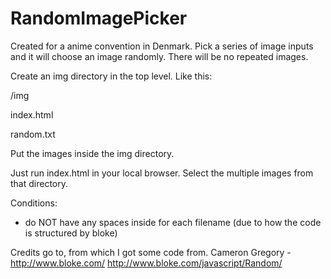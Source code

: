 # RandomImagePicker
Created for a anime convention in Denmark. Pick a series of image inputs and it will choose an image randomly.
There will be no repeated images.

Create an img directory in the top level. Like this:

/img

index.html

random.txt

Put the images inside the img directory.

Just run index.html in your local browser.
Select the multiple images from that directory.

Conditions:
- do NOT have any spaces inside for each filename (due to how the code is structured by bloke)

Credits go to, from which I got some code from.
Cameron Gregory - http://www.bloke.com/
http://www.bloke.com/javascript/Random/
